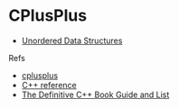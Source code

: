 # CPlusPlus

* [Unordered Data Structures](https://www.coursera.org/learn/cs-fundamentals-3/home/welcome)

Refs

* [cplusplus](http://www.cplusplus.com/)
* [C++ reference](https://en.cppreference.com/w/)
* [The Definitive C++ Book Guide and List](https://stackoverflow.com/questions/388242/the-definitive-c-book-guide-and-list)
